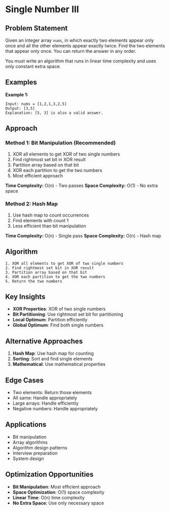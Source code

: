 # Single Number III

## Problem Statement

Given an integer array `nums`, in which exactly two elements appear only once and all the other elements appear exactly twice. Find the two elements that appear only once. You can return the answer in any order.

You must write an algorithm that runs in linear time complexity and uses only constant extra space.

## Examples

**Example 1:**
```
Input: nums = [1,2,1,3,2,5]
Output: [3,5]
Explanation: [5, 3] is also a valid answer.
```

## Approach

### Method 1: Bit Manipulation (Recommended)
1. XOR all elements to get XOR of two single numbers
2. Find rightmost set bit in XOR result
3. Partition array based on that bit
4. XOR each partition to get the two numbers
5. Most efficient approach

**Time Complexity:** O(n) - Two passes
**Space Complexity:** O(1) - No extra space

### Method 2: Hash Map
1. Use hash map to count occurrences
2. Find elements with count 1
3. Less efficient than bit manipulation

**Time Complexity:** O(n) - Single pass
**Space Complexity:** O(n) - Hash map

## Algorithm

```
1. XOR all elements to get XOR of two single numbers
2. Find rightmost set bit in XOR result
3. Partition array based on that bit
4. XOR each partition to get the two numbers
5. Return the two numbers
```

## Key Insights

- **XOR Properties**: XOR of two single numbers
- **Bit Partitioning**: Use rightmost set bit for partitioning
- **Local Optimum**: Partition efficiently
- **Global Optimum**: Find both single numbers

## Alternative Approaches

1. **Hash Map**: Use hash map for counting
2. **Sorting**: Sort and find single elements
3. **Mathematical**: Use mathematical properties

## Edge Cases

- Two elements: Return those elements
- All same: Handle appropriately
- Large arrays: Handle efficiently
- Negative numbers: Handle appropriately

## Applications

- Bit manipulation
- Array algorithms
- Algorithm design patterns
- Interview preparation
- System design

## Optimization Opportunities

- **Bit Manipulation**: Most efficient approach
- **Space Optimization**: O(1) space complexity
- **Linear Time**: O(n) time complexity
- **No Extra Space**: Use only necessary space
